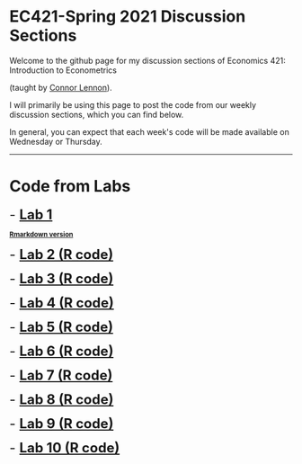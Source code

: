 # EC421-Spring 2021 Discussion Sections

Welcome to the github page for my discussion sections of Economics 421: Introduction to Econometrics 

(taught by [Connor Lennon](https://economics.uoregon.edu/profile/clennon/)).

I will primarily be using this page to post the code from our weekly discussion sections, which you can find below. 

In general, you can expect that each week's code will be made available on Wednesday or Thursday.

***
# Code from Labs

<font size="+2"> - [**Lab 1**](https://raw.githack.com/robmcdonough/EC421-S21/main/Lab_1.html)</font>

 <sub>[**Rmarkdown version**](https://raw.githack.com/robmcdonough/EC421-S21/main/Lab_1.Rmd)</sub>


<font size="+2"> - [**Lab 2 (R code)**](https://raw.githubusercontent.com/robmcdonough/EC421-S21/main/Lab_2.R)</font>

<font size="+2"> - [**Lab 3 (R code)**](https://raw.githubusercontent.com/robmcdonough/EC421-S21/main/Lab_3.R)</font>

<font size="+2"> - [**Lab 4 (R code)**](https://raw.githubusercontent.com/robmcdonough/EC421-S21/main/Lab_4.R)</font>

<font size="+2"> - [**Lab 5 (R code)**](https://raw.githubusercontent.com/robmcdonough/EC421-S21/main/Lab_5.R)</font>

<font size="+2"> - [**Lab 6 (R code)**](https://raw.githubusercontent.com/robmcdonough/EC421-S21/main/Lab_6.R)</font>

<font size="+2"> - [**Lab 7 (R code)**](https://raw.githubusercontent.com/robmcdonough/EC421-S21/main/Lab_7.R)</font>

<font size="+2"> - [**Lab 8 (R code)**](https://raw.githubusercontent.com/robmcdonough/EC421-S21/main/Lab_8.R)</font>

<font size="+2"> - [**Lab 9 (R code)**](https://raw.githubusercontent.com/robmcdonough/EC421-S21/main/Lab_9.R)</font>

<font size="+2"> - [**Lab 10 (R code)**](https://raw.githubusercontent.com/robmcdonough/EC421-S21/main/Lab_10.R)</font>